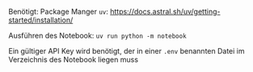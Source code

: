 Benötigt:
Package Manger `uv`: https://docs.astral.sh/uv/getting-started/installation/

Ausführen des Notebook:
`uv run python -m notebook`

Ein gültiger API Key wird benötigt, der in einer `.env` benannten Datei im Verzeichnis des Notebook liegen muss
